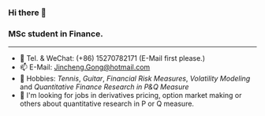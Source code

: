 

<!--
**Jincheng-Gong/Jincheng-Gong** is a ✨ _special_ ✨ repository because its `README.md` (this file) appears on your GitHub profile.

Here are some ideas to get you started:

- 🔭 I’m currently working on ...
- 🌱 I’m currently learning ...
- 👯 I’m looking to collaborate on ...
- 🤔 I’m looking for help with ...
- 💬 Ask me about ...
- 📫 How to reach me: ...
- 😄 Pronouns: ...
- ⚡ Fun fact: ...
-->

### Hi there 👋

### MSc student in Finance.

---

- 💬 Tel. & WeChat: (+86) 15270782171 (E-Mail first please.)
- 📫 E-Mail: Jincheng.Gong@hotmail.com
- 🌱 Hobbies: *Tennis*, *Guitar*, *Financial Risk Measures*, *Volatility Modeling* and *Quantitative Finance Research in P&Q Measure*
- 🤔 I'm looking for jobs in derivatives pricing, option market making or others about quantitative research in P or Q measure. 

